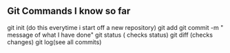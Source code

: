 ## Git Commands I know so far

git init (do this everytime i start off a new repository)
git add <filename>
git commit -m " message of what I have done"
git status ( checks status)
git diff (checks changes)
git log(see all commits)